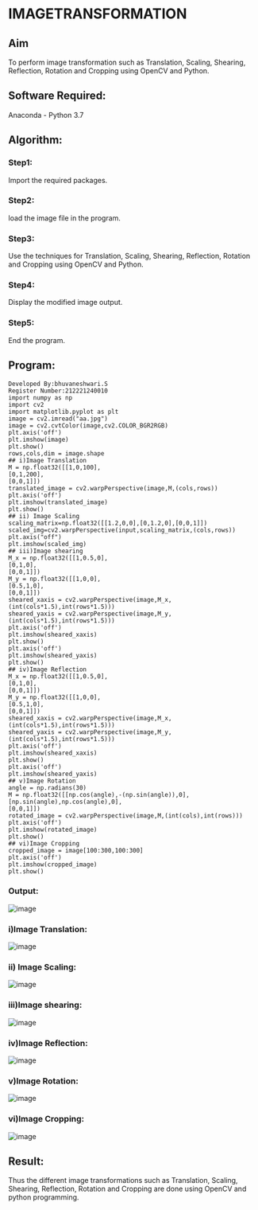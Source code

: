 # IMAGETRANSFORMATION

## Aim
To perform image transformation such as Translation, Scaling, Shearing, Reflection, Rotation and Cropping using OpenCV and Python.

## Software Required:
Anaconda - Python 3.7

## Algorithm:
### Step1:
Import the required packages.
### Step2:
load the image file in the program.
### Step3:
Use the techniques for Translation, Scaling, Shearing, Reflection, Rotation and Cropping using
OpenCV and Python.
### Step4:
Display the modified image output.
### Step5:
End the program.
## Program:
```
Developed By:bhuvaneshwari.S
Register Number:212221240010
import numpy as np
import cv2
import matplotlib.pyplot as plt
image = cv2.imread("aa.jpg")
image = cv2.cvtColor(image,cv2.COLOR_BGR2RGB)
plt.axis('off')
plt.imshow(image)
plt.show()
rows,cols,dim = image.shape
## i)Image Translation
M = np.float32([[1,0,100],
[0,1,200],
[0,0,1]])
translated_image = cv2.warpPerspective(image,M,(cols,rows))
plt.axis('off')
plt.imshow(translated_image)
plt.show()
## ii) Image Scaling
scaling_matrix=np.float32([[1.2,0,0],[0,1.2,0],[0,0,1]])
scaled_img=cv2.warpPerspective(input,scaling_matrix,(cols,rows))
plt.axis("off")
plt.imshow(scaled_img)
## iii)Image shearing
M_x = np.float32([[1,0.5,0],
[0,1,0],
[0,0,1]])
M_y = np.float32([[1,0,0],
[0.5,1,0],
[0,0,1]])
sheared_xaxis = cv2.warpPerspective(image,M_x,(int(cols*1.5),int(rows*1.5)))
sheared_yaxis = cv2.warpPerspective(image,M_y,(int(cols*1.5),int(rows*1.5)))
plt.axis('off')
plt.imshow(sheared_xaxis)
plt.show()
plt.axis('off')
plt.imshow(sheared_yaxis)
plt.show()
## iv)Image Reflection
M_x = np.float32([[1,0.5,0],
[0,1,0],
[0,0,1]])
M_y = np.float32([[1,0,0],
[0.5,1,0],
[0,0,1]])
sheared_xaxis = cv2.warpPerspective(image,M_x,(int(cols*1.5),int(rows*1.5)))
sheared_yaxis = cv2.warpPerspective(image,M_y,(int(cols*1.5),int(rows*1.5)))
plt.axis('off')
plt.imshow(sheared_xaxis)
plt.show()
plt.axis('off')
plt.imshow(sheared_yaxis)
## v)Image Rotation
angle = np.radians(30)
M = np.float32([[np.cos(angle),-(np.sin(angle)),0],
[np.sin(angle),np.cos(angle),0],
[0,0,1]])
rotated_image = cv2.warpPerspective(image,M,(int(cols),int(rows)))
plt.axis('off')
plt.imshow(rotated_image)
plt.show()
## vi)Image Cropping
cropped_image = image[100:300,100:300]
plt.axis('off')
plt.imshow(cropped_image)
plt.show()
```
### Output:

![image](https://github.com/Bhuvaneshwari-2003/IMAGETRANSFORMATION/assets/94828604/15935212-ea4d-4226-bdfd-2f8d6ad8a4af)

### i)Image Translation:

![image](https://github.com/Bhuvaneshwari-2003/IMAGETRANSFORMATION/assets/94828604/10b9e3fa-9592-4c02-9674-e090cd83eef7)



### ii) Image Scaling:

![image](https://github.com/Bhuvaneshwari-2003/IMAGETRANSFORMATION/assets/94828604/e261b4f3-b7ad-4e57-81dc-f82f37d4d516)

### iii)Image shearing:

![image](https://github.com/Bhuvaneshwari-2003/IMAGETRANSFORMATION/assets/94828604/1db3d540-bd91-4f96-9881-02c53a6cd751)

### iv)Image Reflection:

![image](https://github.com/Bhuvaneshwari-2003/IMAGETRANSFORMATION/assets/94828604/858c1c42-4771-49c8-920f-9ff3a6837785)

### v)Image Rotation:

![image](https://github.com/Bhuvaneshwari-2003/IMAGETRANSFORMATION/assets/94828604/b1798bc0-2e24-41bb-9ef6-938f3c9b197d)

### vi)Image Cropping:

![image](https://github.com/Bhuvaneshwari-2003/IMAGETRANSFORMATION/assets/94828604/1e494ff0-0483-4637-a550-febb312bc89d)

## Result: 

Thus the different image transformations such as Translation, Scaling, Shearing, Reflection, Rotation and Cropping are done using OpenCV and python programming.

